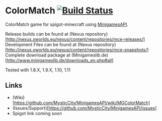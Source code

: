 ColorMatch [![Build Status](http://www.minigameslib.de/build.png?app=ColorMatch&major=1)](http://www.minigameslib.de/buildref.php?app=ColorMatch&major=1)
=======

ColorMatch game for spigot-minecraft using [MinigamesAPI](https://github.com/MysticCity/MinigamesAPI).

Release builds can be found at (Nexus repository)[http://nexus.xworlds.eu/nexus/content/repositories/mce-releases/]
Development Files can be found at (Nexus repository)[http://nexus.xworlds.eu/nexus/content/repositories/mce-snapshots/]
Complete download package at (Minigameslib.de)[http://www.minigameslib.de/downloads_en.php#all]

Tested with 1.8.X, 1.9.X, 1.10, 1.11

Links
--------

- (Wiki)[https://github.com/MysticCity/MinigamesAPI/wiki/MGColorMatch]
- (Issues/Support)[https://github.com/MysticCity/MinigamesAPI/issues]
- Spigot link coming soon
